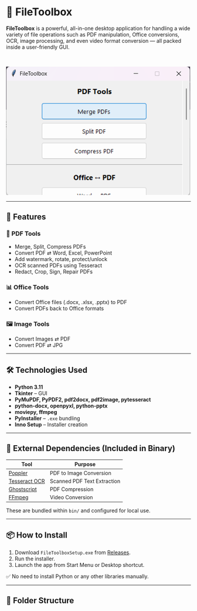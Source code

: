 # 🧰 FileToolbox

**FileToolbox** is a powerful, all-in-one desktop application for handling a wide variety of file operations such as PDF manipulation, Office conversions, OCR, image processing, and even video format conversion — all packed inside a user-friendly GUI.

<br/>

![screenshot](https://github.com/ayushnanda-og/FileToolBox/blob/main/screenshot.png) <!-- Optional -->

---

## 🚀 Features

### 📄 PDF Tools
- Merge, Split, Compress PDFs
- Convert PDF ⇄ Word, Excel, PowerPoint
- Add watermark, rotate, protect/unlock
- OCR scanned PDFs using Tesseract
- Redact, Crop, Sign, Repair PDFs

### 📊 Office Tools
- Convert Office files (.docx, .xlsx, .pptx) to PDF
- Convert PDFs back to Office formats

### 🖼️ Image Tools
- Convert Images ⇄ PDF
- Convert PDF ⇄ JPG

---

## 🛠️ Technologies Used

- **Python 3.11**
- **Tkinter** – GUI
- **PyMuPDF, PyPDF2, pdf2docx, pdf2image, pytesseract**
- **python-docx, openpyxl, python-pptx**
- **moviepy, ffmpeg**
- **PyInstaller** – `.exe` bundling
- **Inno Setup** – Installer creation

---

## 🧩 External Dependencies (Included in Binary)

| Tool             | Purpose              |
|------------------|----------------------|
| [Poppler](https://poppler.freedesktop.org/)         | PDF to Image Conversion |
| [Tesseract OCR](https://github.com/tesseract-ocr/tesseract) | Scanned PDF Text Extraction |
| [Ghostscript](https://www.ghostscript.com/)         | PDF Compression |
| [FFmpeg](https://ffmpeg.org/)                       | Video Conversion |

These are bundled within `bin/` and configured for local use.

---

## 📦 How to Install

1. Download `FileToolboxSetup.exe` from [Releases](https://github.com/ayushnanda-og/FileToolbox/releases).
2. Run the installer.
3. Launch the app from Start Menu or Desktop shortcut.

✅ No need to install Python or any other libraries manually.

---

## 📁 Folder Structure

